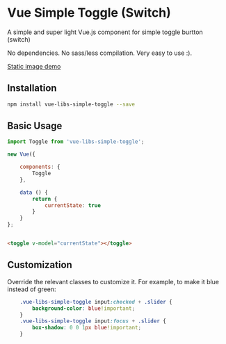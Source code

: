 # Vue Simple Toggle (Switch)

A simple and super light Vue.js component for simple toggle burtton (switch)

No dependencies. No sass/less compilation. Very easy to use :).

[Static image demo](https://drive.google.com/file/d/0BwXZXJf4wVh0cXhHZXVkV3Z2V28/view?usp=sharing)

## Installation

```bash
npm install vue-libs-simple-toggle --save
```

## Basic Usage

```javascript
import Toggle from 'vue-libs-simple-toggle';

new Vue({

    components: {
        Toggle
    },

    data () {
        return {
            currentState: true
        }
    }
};
```

```html

<toggle v-model="currentState"></toggle>

```

## Customization

Override the relevant classes to customize it. For example, to make it blue instead of green:

```css
    .vue-libs-simple-toggle input:checked + .slider {
        background-color: blue!important;
    }
    .vue-libs-simple-toggle input:focus + .slider {
        box-shadow: 0 0 1px blue!important;
    }
```
